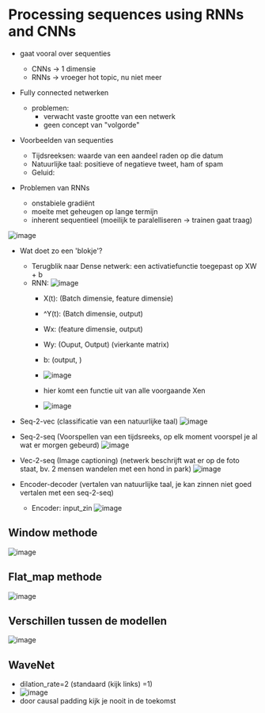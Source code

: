 # Processing sequences using RNNs and CNNs

* gaat vooral over sequenties
  - CNNs -> 1 dimensie
  - RNNs -> vroeger hot topic, nu niet meer

* Fully connected netwerken
  - problemen:
    * verwacht vaste grootte van een netwerk
    * geen concept van "volgorde"

* Voorbeelden van sequenties
  - Tijdsreeksen: waarde van een aandeel raden op die datum
  - Natuurlijke taal: positieve of negatieve tweet, ham of spam
  - Geluid:
 
* Problemen van RNNs
  - onstabiele gradiënt
  - moeite met geheugen op lange termijn
  - inherent sequentieel (moeilijk te paralelliseren -> trainen gaat traag)
 
![image](https://github.com/user-attachments/assets/8d83c42d-4bb9-40e0-80ea-05224da45726)
* Wat doet zo een 'blokje'?
  - Terugblik naar Dense netwerk: een activatiefunctie toegepast op XW + b
  - RNN: ![image](https://github.com/user-attachments/assets/1d11b2d5-7850-473a-873e-15426f550e4e)
    * X(t): (Batch dimensie, feature dimensie)
    * ^Y(t): (Batch dimensie, output)
    * Wx: (feature dimensie, output)
    * Wy: (Ouput, Output) (vierkante matrix)
    * b: (output, )
   
    * ![image](https://github.com/user-attachments/assets/b2ac601e-2760-40c8-957b-06248895f5a7)
    * hier komt een functie uit van alle voorgaande Xen
    * ![image](https://github.com/user-attachments/assets/46becfe9-6009-45ca-bf17-25936d636ddc)

* Seq-2-vec (classificatie van een natuurlijke taal)
  ![image](https://github.com/user-attachments/assets/61047f8d-0bb3-45a4-9cfd-ff2ceef7cd17)

* Seq-2-seq (Voorspellen van een tijdsreeks, op elk moment voorspel je al wat er morgen gebeurd)
  ![image](https://github.com/user-attachments/assets/eec5260b-d408-4877-a79e-5628ff759457)

* Vec-2-seq (Image captioning) (netwerk beschrijft wat er op de foto staat, bv. 2 mensen wandelen met een hond in park)
  ![image](https://github.com/user-attachments/assets/0f9ca9a7-75dc-40a3-aaa9-6515e7ef06d6)

* Encoder-decoder (vertalen van natuurlijke taal, je kan zinnen niet goed vertalen met een seq-2-seq)
  - Encoder: input_zin
  ![image](https://github.com/user-attachments/assets/4b0702b0-7068-4ee3-9a79-185dc8045f6c)


## Window methode

![image](https://github.com/user-attachments/assets/de1b5b1c-0edf-4e74-a64a-39b40cd1e069)

## Flat_map methode

![image](https://github.com/user-attachments/assets/1b410544-4ccd-434d-8b22-2dd1cee564ca)


## Verschillen tussen de modellen

![image](https://github.com/user-attachments/assets/681a012a-29ce-420e-9e84-7c911da610e6)


## WaveNet
* dilation_rate=2 (standaard (kijk links) =1)
* ![image](https://github.com/user-attachments/assets/86468361-5a5f-4888-b85c-773b33b9bacd)
* door causal padding kijk je nooit in de toekomst




